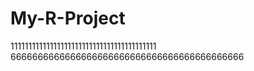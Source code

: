 # My-R-Project
11111111111111111111111111111111111111111
6666666666666666666666666666666666666666666